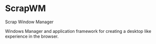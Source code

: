 # ScrapWM
 Scrap Window Manager

Windows Manager and application framework for creating a desktop like experience in the browser.